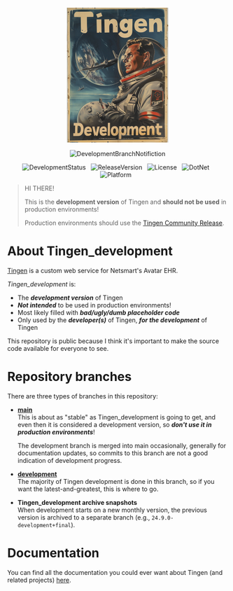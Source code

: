 <!-- u240924 -->

<div align="center">

  ![logo](/.github/images/logos/TingenDevelopment_232x308.png)

  ![DevelopmentBranchNotifiction](https://img.shields.io/badge/DEVELOPMENT_RELEASE-magenta?style=for-the-badge)

  ![DevelopmentStatus](https://img.shields.io/badge/status-active-lightgreen?style=flat-square)&nbsp;&nbsp;
  ![ReleaseVersion](https://img.shields.io/badge/release-24.9-red?style=flat-square)&nbsp;&nbsp;
  ![License](https://img.shields.io/github/license/spectrum-health-systems/Outpost31?style=flat-square)&nbsp;&nbsp;
  ![DotNet](https://img.shields.io/badge/.net-Framework_4.8-blue?style=flat-square)&nbsp;&nbsp;
  ![Platform](https://img.shields.io/badge/platform-Windows-blue?style=flat-square)&nbsp;&nbsp;

</div>

> HI THERE!  
> 
> This is the **development version** of Tingen and **should not be used** in production environments!
>
> Production environments should use the [Tingen Community Release](https://github.com/spectrum-health-systems/Tingen-CommunityRelease).

# About Tingen_development

[Tingen](https://github.com/spectrum-health-systems/Tingen) is a custom web service for Netsmart's Avatar EHR.

*Tingen_development* is:

* The ***development version*** of Tingen
* ***Not intended*** to be used in production environments!
* Most likely filled with ***bad/ugly/dumb placeholder code***
* Only used by the ***developer(s)*** of Tingen, ***for the development*** of Tingen

This repository is public because I think it's important to make the source code available for everyone to see.

# Repository branches

There are three types of branches in this repository:

* **[main](https://github.com/spectrum-health-systems/Tingen_development/tree/main)**  
  This is about as "stable" as Tingen_development is going to get, and even then it is considered a development version, so ***don't use it in production environments***!

  The development branch is merged into main occasionally, generally for documentation updates, so commits to this branch are not a good indication of development progress.
  
* **[development](https://github.com/spectrum-health-systems/Tingen_development/tree/development)**  
  The majority of Tingen development is done in this branch, so if you want the latest-and-greatest, this is where to go.

* **Tingen_development archive snapshots**  
  When development starts on a new monthly version, the previous version is archived to a separate branch (e.g., `24.9.0-development+final`).

# Documentation

You can find all the documentation you could ever want about Tingen (and related projects) [here](https://github.com/spectrum-health-systems/Tingen-Documentation).